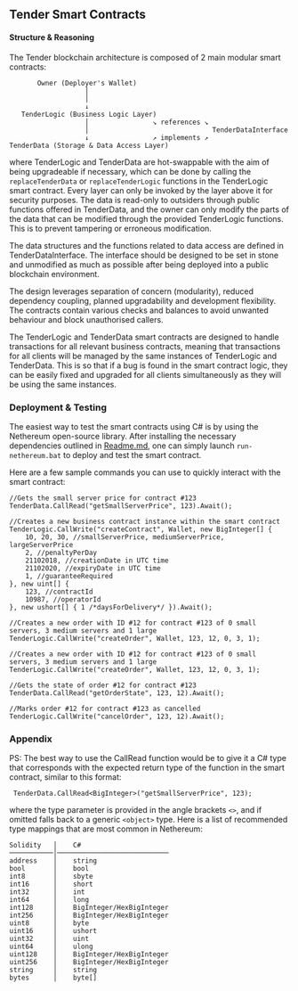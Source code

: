 ## Tender Smart Contracts

#### Structure & Reasoning

The Tender blockchain architecture is composed of 2 main modular smart contracts:

```
       Owner (Deployer's Wallet)
                   │
                   │
                   ↓
   TenderLogic (Business Logic Layer)
                   │                ↘ references ↘
                   │                               TenderDataInterface
                   ↓                ↗ implements ↗
TenderData (Storage & Data Access Layer)
```

where TenderLogic and TenderData are hot-swappable with the aim of being upgradeable if necessary, which can be done by calling the `replaceTenderData` or `replaceTenderLogic` functions in the TenderLogic smart contract. Every layer can only be invoked by the layer above it for security purposes. The data is read-only to outsiders through public functions offered in TenderData, and the owner can only modify the parts of the data that can be modified through the provided TenderLogic functions. This is to prevent tampering or erroneous modification.

The data structures and the functions related to data access are defined in TenderDataInterface. The interface should be designed to be set in stone and unmodified as much as possible after being deployed into a public blockchain environment.

The design leverages separation of concern (modularity), reduced dependency coupling, planned upgradability and development flexibility. The contracts contain various checks and balances to avoid unwanted behaviour and block unauthorised callers.

The TenderLogic and TenderData smart contracts are designed to handle transactions for all relevant business contracts, meaning that transactions for all clients will be managed by the same instances of TenderLogic and TenderData. This is so that if a bug is found in the smart contract logic, they can be easily fixed and upgraded for all clients simultaneously as they will be using the same instances.

### Deployment & Testing

The easiest way to test the smart contracts using C# is by using the Nethereum open-source library. After installing the necessary dependencies outlined in [Readme.md](https://github.com/mathusummut/tender/blob/master/README.md), one can simply launch `run-nethereum.bat` to deploy and test the smart contract.

Here are a few sample commands you can use to quickly interact with the smart contract:

    //Gets the small server price for contract #123
    TenderData.CallRead("getSmallServerPrice", 123).Await();

    //Creates a new business contract instance within the smart contract
    TenderLogic.CallWrite("createContract", Wallet, new BigInteger[] {
        10, 20, 30, //smallServerPrice, mediumServerPrice, largeServerPrice
        2, //penaltyPerDay
        21102018, //creationDate in UTC time
        21102020, //expiryDate in UTC time
        1, //guaranteeRequired
    }, new uint[] {
        123, //contractId
        10987, //operatorId
    }, new ushort[] { 1 /*daysForDelivery*/ }).Await();

    //Creates a new order with ID #12 for contract #123 of 0 small servers, 3 medium servers and 1 large
    TenderLogic.CallWrite("createOrder", Wallet, 123, 12, 0, 3, 1);

    //Creates a new order with ID #12 for contract #123 of 0 small servers, 3 medium servers and 1 large
    TenderLogic.CallWrite("createOrder", Wallet, 123, 12, 0, 3, 1);

    //Gets the state of order #12 for contract #123
    TenderData.CallRead("getOrderState", 123, 12).Await();

    //Marks order #12 for contract #123 as cancelled
    TenderLogic.CallWrite("cancelOrder", 123, 12).Await();

### Appendix

PS: The best way to use the CallRead<T> function would be to give it a C# type that corresponds with the expected return type of the function in the smart contract, similar to this format:

     TenderData.CallRead<BigInteger>("getSmallServerPrice", 123);

where the type parameter is provided in the angle brackets `<>`, and if omitted falls back to a generic `<object>` type. Here is a list of recommended type mappings that are most common in Nethereum:

    Solidity   │    C#
    ───────────│────────────────────────────
    address    │    string
    bool       │    bool
    int8       │    sbyte
    int16      │    short
    int32      │    int
    int64      │    long
    int128     │    BigInteger/HexBigInteger
    int256     │    BigInteger/HexBigInteger
    uint8      │    byte
    uint16     │    ushort
    uint32     │    uint
    uint64     │    ulong
    uint128    │    BigInteger/HexBigInteger
    uint256    │    BigInteger/HexBigInteger
    string     │    string
    bytes      │    byte[]